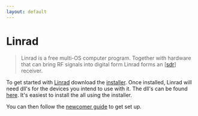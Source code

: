 ```yaml
---
layout: default
---
```


# Linrad

> Linrad is a free multi-OS computer program. Together with hardware that can
> bring RF signals into digital form Linrad forms an [[sdr]] receiver.

To get started with [Linrad](http://www.sm5bsz.com/linuxdsp/linrad.htm)
download the [installer](http://www.sm5bsz.com/linuxdsp/archive/setup-linrad-04.14a.exe).
Once installed, Linrad will need dll's for the devices you intend to use with
it. The dll's can be found [here](http://www.sm5bsz.com/dll.htm). It's easiest
to install the all using the installer.

You can then follow the [newcomer guide](http://www.sm5bsz.com/linuxdsp/usage/newco/newcomer.htm)
to get set up.

[//begin]: # "Autogenerated link references for markdown compatibility"
[sdr]: sdr "SDR"
[//end]: # "Autogenerated link references"